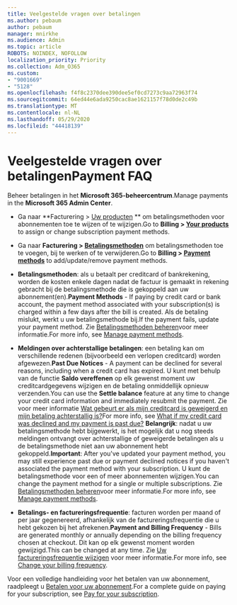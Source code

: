 ```yaml
---
title: Veelgestelde vragen over betalingen
ms.author: pebaum
author: pebaum
manager: mnirkhe
ms.audience: Admin
ms.topic: article
ROBOTS: NOINDEX, NOFOLLOW
localization_priority: Priority
ms.collection: Adm_O365
ms.custom:
- "9001669"
- "5128"
ms.openlocfilehash: f4f8c2370dee390dee5ef0cd7273c9aa72963f74
ms.sourcegitcommit: 64ed44e6ada9250cac8ae1621157f78d0de2c49b
ms.translationtype: MT
ms.contentlocale: nl-NL
ms.lasthandoff: 05/29/2020
ms.locfileid: "44418139"
---
```

# <a name="payment-faq"></a><span data-ttu-id="037e2-102">Veelgestelde vragen over betalingen</span><span class="sxs-lookup"><span data-stu-id="037e2-102">Payment FAQ</span></span>

<span data-ttu-id="037e2-103">Beheer betalingen in het **Microsoft 365-beheercentrum**.</span><span class="sxs-lookup"><span data-stu-id="037e2-103">Manage payments in the **Microsoft 365 Admin Center**.</span></span> 

- <span data-ttu-id="037e2-104">Ga naar \*\*Facturering > [Uw producten](https://go.microsoft.com/fwlink/p/?linkid=842054) \*\* om betalingsmethoden voor abonnementen toe te wijzen of te wijzigen.</span><span class="sxs-lookup"><span data-stu-id="037e2-104">Go to **Billing > [Your products](https://go.microsoft.com/fwlink/p/?linkid=842054)** to assign or change subscription payment methods.</span></span>
- <span data-ttu-id="037e2-105">Ga naar **Facturering > [Betalingsmethoden](https://go.microsoft.com/fwlink/p/?linkid=2018806)** om betalingsmethoden toe te voegen, bij te werken of te verwijderen.</span><span class="sxs-lookup"><span data-stu-id="037e2-105">Go to **Billing > [Payment methods](https://go.microsoft.com/fwlink/p/?linkid=2018806)** to add/update/remove payment methods.</span></span>

- <span data-ttu-id="037e2-106">**Betalingsmethoden**: als u betaalt per creditcard of bankrekening, worden de kosten enkele dagen nadat de factuur is gemaakt in rekening gebracht bij de betalingsmethode die is gekoppeld aan uw abonnement(en).</span><span class="sxs-lookup"><span data-stu-id="037e2-106">**Payment Methods** - If paying by credit card or bank account, the payment method associated with your subscription(s) is charged within a few days after the bill is created.</span></span> <span data-ttu-id="037e2-107">Als de betaling mislukt, werkt u uw betalingsmethode bij.</span><span class="sxs-lookup"><span data-stu-id="037e2-107">If the payment fails, update your payment method.</span></span> <span data-ttu-id="037e2-108">Zie [Betalingsmethoden beheren](https://docs.microsoft.com/microsoft-365/commerce/billing-and-payments/manage-payment-methods)voor meer informatie.</span><span class="sxs-lookup"><span data-stu-id="037e2-108">For more info, see [Manage payment methods](https://docs.microsoft.com/microsoft-365/commerce/billing-and-payments/manage-payment-methods).</span></span>

- <span data-ttu-id="037e2-109">**Meldingen over achterstallige betalingen**: een betaling kan om verschillende redenen (bijvoorbeeld een verlopen creditcard) worden afgewezen.</span><span class="sxs-lookup"><span data-stu-id="037e2-109">**Past Due Notices** - A payment can be declined for several reasons, including when a credit card has expired.</span></span> <span data-ttu-id="037e2-110">U kunt met behulp van de functie **Saldo vereffenen** op elk gewenst moment uw creditcardgegevens wijzigen en de betaling onmiddellijk opnieuw verzenden.</span><span class="sxs-lookup"><span data-stu-id="037e2-110">You can use the **Settle balance** feature at any time to change your credit card information and immediately resubmit the payment.</span></span> <span data-ttu-id="037e2-111">Zie voor meer informatie [Wat gebeurt er als mijn creditcard is geweigerd en mijn betaling achterstallig is?](https://docs.microsoft.com/microsoft-365/commerce/billing-and-payments/pay-for-your-subscription?view=o365-worldwide#what-if-my-credit-card-was-declined-and-my-payment-is-past-due)</span><span class="sxs-lookup"><span data-stu-id="037e2-111">For more info, see [What if my credit card was declined and my payment is past due?](https://docs.microsoft.com/microsoft-365/commerce/billing-and-payments/pay-for-your-subscription?view=o365-worldwide#what-if-my-credit-card-was-declined-and-my-payment-is-past-due)</span></span> <span data-ttu-id="037e2-112">**Belangrijk**: nadat u uw betalingsmethode hebt bijgewerkt, is het mogelijk dat u nog steeds meldingen ontvangt over achterstallige of geweigerde betalingen als u de betalingsmethode niet aan uw abonnement hebt gekoppeld.</span><span class="sxs-lookup"><span data-stu-id="037e2-112">**Important**: After you've updated your payment method, you may still experience past due or payment declined notices if you haven't associated the payment method with your subscription.</span></span> <span data-ttu-id="037e2-113">U kunt de betalingsmethode voor een of meer abonnementen wijzigen.</span><span class="sxs-lookup"><span data-stu-id="037e2-113">You can change the payment method for a single or multiple subscriptions.</span></span> <span data-ttu-id="037e2-114">Zie [Betalingsmethoden beheren](https://docs.microsoft.com/microsoft-365/commerce/billing-and-payments/manage-payment-methods?view=o365-worldwide)voor meer informatie.</span><span class="sxs-lookup"><span data-stu-id="037e2-114">For more info, see [Manage payment methods](https://docs.microsoft.com/microsoft-365/commerce/billing-and-payments/manage-payment-methods?view=o365-worldwide).</span></span>

- <span data-ttu-id="037e2-115">**Betalings- en factureringsfrequentie**: facturen worden per maand of per jaar gegenereerd, afhankelijk van de factureringsfrequentie die u hebt gekozen bij het afrekenen.</span><span class="sxs-lookup"><span data-stu-id="037e2-115">**Payment and Billing Frequency** - Bills are generated monthly or annually depending on the billing frequency chosen at checkout.</span></span> <span data-ttu-id="037e2-116">Dit kan op elk gewenst moment worden gewijzigd.</span><span class="sxs-lookup"><span data-stu-id="037e2-116">This can be changed at any time.</span></span> <span data-ttu-id="037e2-117">Zie [Uw factureringsfrequentie wijzigen](https://docs.microsoft.com/microsoft-365/commerce/billing-and-payments/change-payment-frequency) voor meer informatie.</span><span class="sxs-lookup"><span data-stu-id="037e2-117">For more info, see [Change your billing frequency](https://docs.microsoft.com/microsoft-365/commerce/billing-and-payments/change-payment-frequency).</span></span>

<span data-ttu-id="037e2-118">Voor een volledige handleiding voor het betalen van uw abonnement, raadpleegt u [Betalen voor uw abonnement](https://docs.microsoft.com/microsoft-365/commerce/billing-and-payments/pay-for-your-subscription?view=o365-worldwide).</span><span class="sxs-lookup"><span data-stu-id="037e2-118">For a complete guide on paying for your subscription, see [Pay for your subscription](https://docs.microsoft.com/microsoft-365/commerce/billing-and-payments/pay-for-your-subscription?view=o365-worldwide).</span></span>
